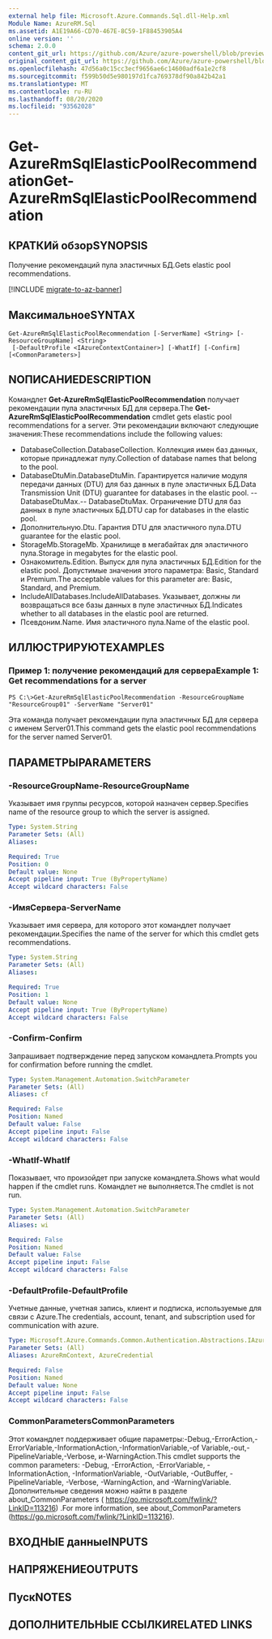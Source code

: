 ```yaml
---
external help file: Microsoft.Azure.Commands.Sql.dll-Help.xml
Module Name: AzureRM.Sql
ms.assetid: A1E19A66-CD70-467E-8C59-1F88453905A4
online version: ''
schema: 2.0.0
content_git_url: https://github.com/Azure/azure-powershell/blob/preview/src/ResourceManager/Sql/Commands.Sql/help/Get-AzureRmSqlElasticPoolRecommendation.md
original_content_git_url: https://github.com/Azure/azure-powershell/blob/preview/src/ResourceManager/Sql/Commands.Sql/help/Get-AzureRmSqlElasticPoolRecommendation.md
ms.openlocfilehash: 47d56a0c15cc3ecf9656ae6c14600adf6a1e2cf8
ms.sourcegitcommit: f599b50d5e980197d1fca769378df90a842b42a1
ms.translationtype: MT
ms.contentlocale: ru-RU
ms.lasthandoff: 08/20/2020
ms.locfileid: "93562028"
---
```

# <span data-ttu-id="62c63-101">Get-AzureRmSqlElasticPoolRecommendation</span><span class="sxs-lookup"><span data-stu-id="62c63-101">Get-AzureRmSqlElasticPoolRecommendation</span></span>

## <span data-ttu-id="62c63-102">КРАТКИй обзор</span><span class="sxs-lookup"><span data-stu-id="62c63-102">SYNOPSIS</span></span>
<span data-ttu-id="62c63-103">Получение рекомендаций пула эластичных БД.</span><span class="sxs-lookup"><span data-stu-id="62c63-103">Gets elastic pool recommendations.</span></span>

[!INCLUDE [migrate-to-az-banner](../../includes/migrate-to-az-banner.md)]

## <span data-ttu-id="62c63-104">Максимальное</span><span class="sxs-lookup"><span data-stu-id="62c63-104">SYNTAX</span></span>

```
Get-AzureRmSqlElasticPoolRecommendation [-ServerName] <String> [-ResourceGroupName] <String>
 [-DefaultProfile <IAzureContextContainer>] [-WhatIf] [-Confirm] [<CommonParameters>]
```

## <span data-ttu-id="62c63-105">NОПИСАНИЕ</span><span class="sxs-lookup"><span data-stu-id="62c63-105">DESCRIPTION</span></span>
<span data-ttu-id="62c63-106">Командлет **Get-AzureRmSqlElasticPoolRecommendation** получает рекомендации пула эластичных БД для сервера.</span><span class="sxs-lookup"><span data-stu-id="62c63-106">The **Get-AzureRmSqlElasticPoolRecommendation** cmdlet gets elastic pool recommendations for a server.</span></span>
<span data-ttu-id="62c63-107">Эти рекомендации включают следующие значения:</span><span class="sxs-lookup"><span data-stu-id="62c63-107">These recommendations include the following values:</span></span>

- <span data-ttu-id="62c63-108">DatabaseCollection.</span><span class="sxs-lookup"><span data-stu-id="62c63-108">DatabaseCollection.</span></span> <span data-ttu-id="62c63-109">Коллекция имен баз данных, которые принадлежат пулу.</span><span class="sxs-lookup"><span data-stu-id="62c63-109">Collection of database names that belong to the pool.</span></span> 
- <span data-ttu-id="62c63-110">DatabaseDtuMin.</span><span class="sxs-lookup"><span data-stu-id="62c63-110">DatabaseDtuMin.</span></span> <span data-ttu-id="62c63-111">Гарантируется наличие модуля передачи данных (DTU) для баз данных в пуле эластичных БД.</span><span class="sxs-lookup"><span data-stu-id="62c63-111">Data Transmission Unit (DTU) guarantee for databases in the elastic pool.</span></span> 
 <span data-ttu-id="62c63-112">-- DatabaseDtuMax.</span><span class="sxs-lookup"><span data-stu-id="62c63-112">-- DatabaseDtuMax.</span></span> <span data-ttu-id="62c63-113">Ограничение DTU для баз данных в пуле эластичных БД.</span><span class="sxs-lookup"><span data-stu-id="62c63-113">DTU cap for databases in the elastic pool.</span></span> 
- <span data-ttu-id="62c63-114">Дополнительную.</span><span class="sxs-lookup"><span data-stu-id="62c63-114">Dtu.</span></span> <span data-ttu-id="62c63-115">Гарантия DTU для эластичного пула.</span><span class="sxs-lookup"><span data-stu-id="62c63-115">DTU guarantee for the elastic pool.</span></span> 
- <span data-ttu-id="62c63-116">StorageMb.</span><span class="sxs-lookup"><span data-stu-id="62c63-116">StorageMb.</span></span> <span data-ttu-id="62c63-117">Хранилище в мегабайтах для эластичного пула.</span><span class="sxs-lookup"><span data-stu-id="62c63-117">Storage in megabytes for the elastic pool.</span></span> 
- <span data-ttu-id="62c63-118">Ознакомитель.</span><span class="sxs-lookup"><span data-stu-id="62c63-118">Edition.</span></span> <span data-ttu-id="62c63-119">Выпуск для пула эластичных БД.</span><span class="sxs-lookup"><span data-stu-id="62c63-119">Edition for the elastic pool.</span></span> <span data-ttu-id="62c63-120">Допустимые значения этого параметра: Basic, Standard и Premium.</span><span class="sxs-lookup"><span data-stu-id="62c63-120">The acceptable values for this parameter are: Basic, Standard, and Premium.</span></span> 
- <span data-ttu-id="62c63-121">IncludeAllDatabases.</span><span class="sxs-lookup"><span data-stu-id="62c63-121">IncludeAllDatabases.</span></span> <span data-ttu-id="62c63-122">Указывает, должны ли возвращаться все базы данных в пуле эластичных БД.</span><span class="sxs-lookup"><span data-stu-id="62c63-122">Indicates whether to all databases in the elastic pool are returned.</span></span> 
- <span data-ttu-id="62c63-123">Псевдоним.</span><span class="sxs-lookup"><span data-stu-id="62c63-123">Name.</span></span> <span data-ttu-id="62c63-124">Имя эластичного пула.</span><span class="sxs-lookup"><span data-stu-id="62c63-124">Name of the elastic pool.</span></span>

## <span data-ttu-id="62c63-125">ИЛЛЮСТРИРУЮТ</span><span class="sxs-lookup"><span data-stu-id="62c63-125">EXAMPLES</span></span>

### <span data-ttu-id="62c63-126">Пример 1: получение рекомендаций для сервера</span><span class="sxs-lookup"><span data-stu-id="62c63-126">Example 1: Get recommendations for a server</span></span>
```
PS C:\>Get-AzureRmSqlElasticPoolRecommendation -ResourceGroupName "ResourceGroup01" -ServerName "Server01"
```

<span data-ttu-id="62c63-127">Эта команда получает рекомендации пула эластичных БД для сервера с именем Server01.</span><span class="sxs-lookup"><span data-stu-id="62c63-127">This command gets the elastic pool recommendations for the server named Server01.</span></span>

## <span data-ttu-id="62c63-128">ПАРАМЕТРЫ</span><span class="sxs-lookup"><span data-stu-id="62c63-128">PARAMETERS</span></span>

### <span data-ttu-id="62c63-129">-ResourceGroupName</span><span class="sxs-lookup"><span data-stu-id="62c63-129">-ResourceGroupName</span></span>
<span data-ttu-id="62c63-130">Указывает имя группы ресурсов, которой назначен сервер.</span><span class="sxs-lookup"><span data-stu-id="62c63-130">Specifies name of the resource group to which the server is assigned.</span></span>

```yaml
Type: System.String
Parameter Sets: (All)
Aliases: 

Required: True
Position: 0
Default value: None
Accept pipeline input: True (ByPropertyName)
Accept wildcard characters: False
```

### <span data-ttu-id="62c63-131">-ИмяСервера</span><span class="sxs-lookup"><span data-stu-id="62c63-131">-ServerName</span></span>
<span data-ttu-id="62c63-132">Указывает имя сервера, для которого этот командлет получает рекомендации.</span><span class="sxs-lookup"><span data-stu-id="62c63-132">Specifies the name of the server for which this cmdlet gets recommendations.</span></span>

```yaml
Type: System.String
Parameter Sets: (All)
Aliases: 

Required: True
Position: 1
Default value: None
Accept pipeline input: True (ByPropertyName)
Accept wildcard characters: False
```

### <span data-ttu-id="62c63-133">-Confirm</span><span class="sxs-lookup"><span data-stu-id="62c63-133">-Confirm</span></span>
<span data-ttu-id="62c63-134">Запрашивает подтверждение перед запуском командлета.</span><span class="sxs-lookup"><span data-stu-id="62c63-134">Prompts you for confirmation before running the cmdlet.</span></span>

```yaml
Type: System.Management.Automation.SwitchParameter
Parameter Sets: (All)
Aliases: cf

Required: False
Position: Named
Default value: False
Accept pipeline input: False
Accept wildcard characters: False
```

### <span data-ttu-id="62c63-135">-WhatIf</span><span class="sxs-lookup"><span data-stu-id="62c63-135">-WhatIf</span></span>
<span data-ttu-id="62c63-136">Показывает, что произойдет при запуске командлета.</span><span class="sxs-lookup"><span data-stu-id="62c63-136">Shows what would happen if the cmdlet runs.</span></span>
<span data-ttu-id="62c63-137">Командлет не выполняется.</span><span class="sxs-lookup"><span data-stu-id="62c63-137">The cmdlet is not run.</span></span>

```yaml
Type: System.Management.Automation.SwitchParameter
Parameter Sets: (All)
Aliases: wi

Required: False
Position: Named
Default value: False
Accept pipeline input: False
Accept wildcard characters: False
```

### <span data-ttu-id="62c63-138">-DefaultProfile</span><span class="sxs-lookup"><span data-stu-id="62c63-138">-DefaultProfile</span></span>
<span data-ttu-id="62c63-139">Учетные данные, учетная запись, клиент и подписка, используемые для связи с Azure.</span><span class="sxs-lookup"><span data-stu-id="62c63-139">The credentials, account, tenant, and subscription used for communication with azure.</span></span>

```yaml
Type: Microsoft.Azure.Commands.Common.Authentication.Abstractions.IAzureContextContainer
Parameter Sets: (All)
Aliases: AzureRmContext, AzureCredential

Required: False
Position: Named
Default value: None
Accept pipeline input: False
Accept wildcard characters: False
```

### <span data-ttu-id="62c63-140">CommonParameters</span><span class="sxs-lookup"><span data-stu-id="62c63-140">CommonParameters</span></span>
<span data-ttu-id="62c63-141">Этот командлет поддерживает общие параметры:-Debug,-ErrorAction,-ErrorVariable,-InformationAction,-InformationVariable,-of Variable,-out,-PipelineVariable,-Verbose, и-WarningAction.</span><span class="sxs-lookup"><span data-stu-id="62c63-141">This cmdlet supports the common parameters: -Debug, -ErrorAction, -ErrorVariable, -InformationAction, -InformationVariable, -OutVariable, -OutBuffer, -PipelineVariable, -Verbose, -WarningAction, and -WarningVariable.</span></span> <span data-ttu-id="62c63-142">Дополнительные сведения можно найти в разделе about_CommonParameters ( https://go.microsoft.com/fwlink/?LinkID=113216) .</span><span class="sxs-lookup"><span data-stu-id="62c63-142">For more information, see about_CommonParameters (https://go.microsoft.com/fwlink/?LinkID=113216).</span></span>

## <span data-ttu-id="62c63-143">ВХОДНЫЕ данные</span><span class="sxs-lookup"><span data-stu-id="62c63-143">INPUTS</span></span>

## <span data-ttu-id="62c63-144">НАПРЯЖЕНИЕ</span><span class="sxs-lookup"><span data-stu-id="62c63-144">OUTPUTS</span></span>

## <span data-ttu-id="62c63-145">Пуск</span><span class="sxs-lookup"><span data-stu-id="62c63-145">NOTES</span></span>

## <span data-ttu-id="62c63-146">ДОПОЛНИТЕЛЬНЫЕ ССЫЛКИ</span><span class="sxs-lookup"><span data-stu-id="62c63-146">RELATED LINKS</span></span>

